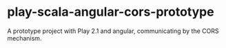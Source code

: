 play-scala-angular-cors-prototype
=================================

A prototype project with Play 2.1 and angular, communicating by the CORS mechanism. 
